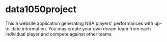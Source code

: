 # data1050project
This a website application generating NBA players' performances with up-to-date information. You may create your own dream team from each individual player and compete against other teams. 
